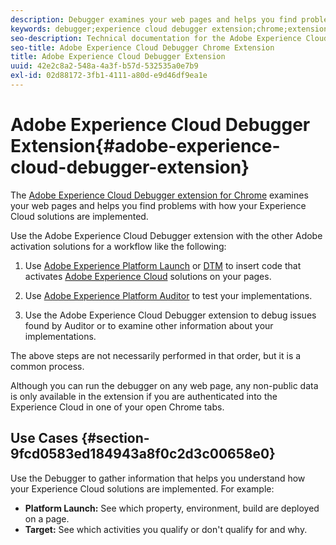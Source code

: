 ```yaml
---
description: Debugger examines your web pages and helps you find problems with how your Experience Cloud solutions are implemented
keywords: debugger;experience cloud debugger extension;chrome;extension
seo-description: Technical documentation for the Adobe Experience Cloud Debugger Chrome Extension - examine your web pages and understand problems with your Experience Cloud solution mplementations
seo-title: Adobe Experience Cloud Debugger Chrome Extension
title: Adobe Experience Cloud Debugger Extension
uuid: 42e2c8a2-548a-4a3f-b57d-532535a0e7b9
exl-id: 02d88172-3fb1-4111-a80d-e9d46df9ea1e
---
```

# Adobe Experience Cloud Debugger Extension{#adobe-experience-cloud-debugger-extension}

The [Adobe Experience Cloud Debugger extension for Chrome](https://chrome.google.com/webstore/detail/adobe-experience-cloud-de/ocdmogmohccmeicdhlhhgepeaijenapj) examines your web pages and helps you find problems with how your Experience Cloud solutions are implemented.

Use the Adobe Experience Cloud Debugger extension with the other Adobe activation solutions for a workflow like the following:

1. Use [Adobe Experience Platform Launch](https://docs.adobe.com/content/help/en/launch/using/overview.html) or [DTM](https://docs.adobe.com/content/help/en/dtm/using/dtm-home.html) to insert code that activates [Adobe Experience Cloud](https://docs.adobe.com/content/help/en/experience-cloud/user-guides/home.html) solutions on your pages. 

1. Use [Adobe Experience Platform Auditor](https://docs.adobe.com/content/help/en/auditor/using/overview.html) to test your implementations. 
1. Use the Adobe Experience Cloud Debugger extension to debug issues found by Auditor or to examine other information about your implementations.

The above steps are not necessarily performed in that order, but it is a common process.

Although you can run the debugger on any web page, any non-public data is only available in the extension if you are authenticated into the Experience Cloud in one of your open Chrome tabs.

## Use Cases {#section-9fcd0583ed184943a8f0c2d3c00658e0}

Use the Debugger to gather information that helps you understand how your Experience Cloud solutions are implemented. For example:

* **Platform Launch:** See which property, environment, build are deployed on a page. 
* **Target:** See which activities you qualify or don't qualify for and why.
